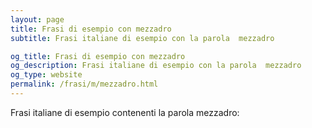 ```yaml
---
layout: page
title: Frasi di esempio con mezzadro 
subtitle: Frasi italiane di esempio con la parola  mezzadro

og_title: Frasi di esempio con mezzadro 
og_description: Frasi italiane di esempio con la parola  mezzadro
og_type: website
permalink: /frasi/m/mezzadro.html
---
```


Frasi italiane di esempio contenenti la parola mezzadro:


